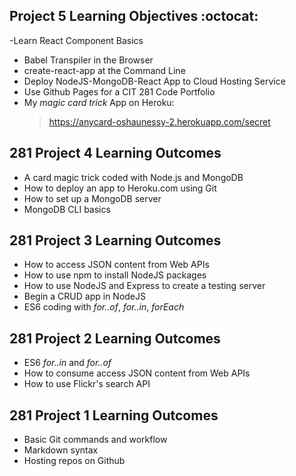 ## Project 5 Learning Objectives :octocat:

-Learn React Component Basics
  - Babel Transpiler in the Browser
  - create-react-app at the Command Line
- Deploy NodeJS-MongoDB-React App to Cloud Hosting Service
- Use Github Pages for a CIT 281 Code Portfolio
- My *magic card trick* App on Heroku:
     >  https://anycard-oshaunessy-2.herokuapp.com/secret

## 281 Project 4 Learning Outcomes

- A card magic trick coded with Node.js and MongoDB
- How to deploy an app to Heroku.com using Git
- How to set up a MongoDB server
- MongoDB CLI basics

## 281 Project 3 Learning Outcomes

- How to access JSON content from Web APIs
- How to use npm to install NodeJS packages
- How to use NodeJS and Express to create a testing server
- Begin a CRUD app in NodeJS
- ES6 coding with _for..of_, _for..in_, _forEach_

## 281 Project 2 Learning Outcomes

- ES6 _for..in_ and _for..of_
- How to consume access JSON content from Web APIs
- How to use Flickr's search API

## 281 Project 1 Learning Outcomes

- Basic Git commands and workflow
- Markdown syntax
- Hosting repos on Github
